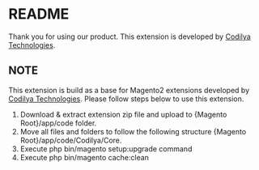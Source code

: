 # README
Thank you for using our product.
This extension is developed by [Codilya Technologies](https://codilya.com/).

## NOTE
This extension is build as a base for Magento2 extensions developed by [Codilya Technologies](https://codilya.com/). Please follow steps below to use this extension.

1) Download & extract extension zip file and upload to {Magento Root}/app/code folder.
2) Move all files and folders to follow the following structure {Magento Root}/app/code/Codilya/Core.
3) Execute php bin/magento setup:upgrade command
4) Execute php bin/magento cache:clean
